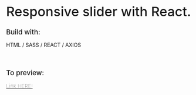 

<h1 style="font-size:27pt; line-height:1; font-weight:500">Responsive slider with React.</h1>


<h2 style="font-weight:500; font-size:14pt;">Build with:</h2>
<p>HTML / SASS / REACT / AXIOS </p>

<br>

<h2 style="font-weight:500; font-size:14pt;">To preview:</h2>
<p style="font-size:11pt; font-weight:100;"><a href="https://silly-pasteur-d02793.netlify.com"> Link HERE! </a></p>